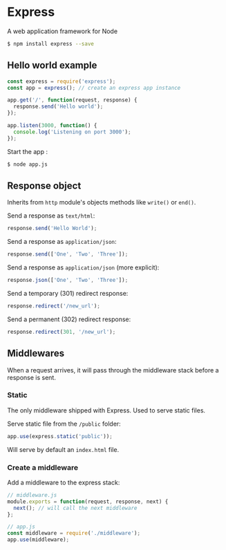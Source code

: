 # Express

A web application framework for Node

```sh
$ npm install express --save
```

## Hello world example

```js
const express = require('express');
const app = express(); // create an express app instance

app.get('/', function(request, response) {
  response.send('Hello world');
});

app.listen(3000, function() {
  console.log('Listening on port 3000');
});
```

Start the app :

```sh
$ node app.js
```

## Response object

Inherits from `http` module's objects methods like `write()` or `end()`.

Send a response as `text/html`:

```js
response.send('Hello World');
```

Send a response as `application/json`:

```js
response.send(['One', 'Two', 'Three']);
```

Send a response as `application/json` (more explicit):

```js
response.json(['One', 'Two', 'Three']);
```

Send a temporary (301) redirect response:

```js
response.redirect('/new_url');
```

Send a permanent (302) redirect response:

```js
response.redirect(301, '/new_url');
```


## Middlewares

When a request arrives, it will pass through the middleware stack before a response is sent.


### Static

The only middleware shipped with Express. Used to serve static files.

Serve static file from the `/public` folder:

```js
app.use(express.static('public'));
```

Will serve by default an `index.html` file.


### Create a middleware

Add a middleware to the express stack:

```js
// middleware.js
module.exports = function(request, response, next) {
  next(); // will call the next middleware
};

// app.js
const middleware = require('./middleware');
app.use(middleware);
```
